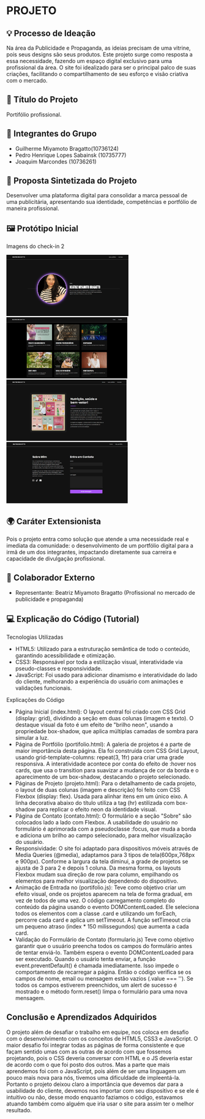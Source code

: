 # PROJETO

## 💡 Processo de Ideação
Na área da Publicidade e Propaganda, as ideias precisam de uma vitrine, pois seus designs são seus produtos. Este projeto surge como resposta a essa necessidade, fazendo um espaço digital exclusivo para uma profissional da área. O site foi idealizado para ser o principal palco de suas criações, facilitando o compartilhamento de seu esforço e visão criativa com o mercado.

## 📌 Título do Projeto
Portifólio profissional.

## 👥 Integrantes do Grupo
- Guilherme Miyamoto Bragatto(10736124)
- Pedro Henrique Lopes Sabainsk (10735777)
- Joaquim Marcondes (10736261)
  
## 📝 Proposta Sintetizada do Projeto 
Desenvolver uma plataforma digital para consolidar a marca pessoal de uma publicitária, apresentando sua identidade, competências e portfólio de maneira profissional.

## 🖼️ Protótipo Inicial
Imagens do check-in 2
<div align="left">
  <img src="./Imagens/imagem_home.png" height="160em" alt="Imagem home" />
  <img src="./Imagens/imagem_pagina_meuportifolio.png" height="160em" alt="Imagem meu portifólio" />
  <img src="./Imagens/imagem_umapagina_projeto.png" height="160em" alt="Imagem de uma página de produtos" />
  <img src="./Imagens/imagem_contato.png" height="160em" alt="Imagem página de entre em contato" />
</div>

## 🌍 Caráter Extensionista
Pois o projeto entra como solução que atende a uma necessidade real e imediata da comunidade: o desenvolvimento de um portfólio digital para a irmã de um dos integrantes, impactando diretamente sua carreira e capacidade de divulgação profissional.

## 🤝 Colaborador Externo  
- Representante: Beatriz Miyamoto Bragatto (Profissional no mercado de publicidade e propaganda)

## 💻 Explicação do Código (Tutorial)
Tecnologias Utilizadas
- HTML5: Utilizado para a estruturação semântica de todo o conteúdo, garantindo acessibilidade e otimização.
- CSS3: Responsável por toda a estilização visual, interatividade via pseudo-classes e responsividade.
- JavaScript: Foi usado para adicionar dinamismo e interatividade do lado do cliente, melhorando a experiência do usuário com animações e validações funcionais.

Explicações do Código
- Página Inicial (index.html): O layout central foi criado com CSS Grid (display: grid), dividindo a seção em duas colunas (imagem e texto). O destaque visual da foto é um efeito de "brilho neon", usando a propriedade box-shadow, que aplica múltiplas camadas de sombra para simular a luz.
- Página de Portfólio (portifolio.html): A galeria de projetos é a parte de maior importância desta página. Ela foi construída com CSS Grid Layout, usando grid-template-columns: repeat(3, 1fr) para criar uma grade responsiva. A interatividade acontece por conta do efeito de :hover nos cards, que usa o transition para suavizar a mudança de cor da borda e o aparecimento de um box-shadow, destacando o projeto selecionado.
- Páginas de Projeto (projeto.html): Para o detalhamento de cada projeto, o layout de duas colunas (imagem e descrição) foi feito com CSS Flexbox (display: flex). Usada para alinhar itens em um único eixo. A linha decorativa abaixo do título utiliza a tag (hr) estilizada com box-shadow para replicar o efeito neon da identidade visual.
- Página de Contato (contato.html): O formulário e a seção "Sobre" são colocados lado a lado com Flexbox. A usabilidade do usuário no formulário é aprimorada com a pseudoclasse :focus, que muda a borda e adiciona um brilho ao campo selecionado, para melhor visualização do usuário.
- Responsividade: O site foi adaptado para dispositivos móveis através de Media Queries (@media), adaptamos para 3 tipos de tela(600px,768px e 900px). Conforme a largura da tela diminui, a grade de projetos se ajusta de 3 para 2 e depois 1 coluna. Da mesma forma, os layouts Flexbox mudam sua direção de row para column, empilhando os elementos para melhor visualização dependendo do dispositivo.
- Animação de Entrada no (portifolio.js): Teve como objetivo criar um efeito visual, onde os projetos aparecem na tela de forma gradual, em vez de todos de uma vez. O código carregamento completo do conteúdo da página usando o evento DOMContentLoaded.
Ele seleciona todos os elementos com a classe .card e utilizando um forEach, percorre cada card e aplica um setTimeout. A função setTimeout cria um pequeno atraso (index * 150 milissegundos) que aumenta a cada card.
- Validação do Formulário de Contato (formulario.js) Teve como objetivo garantir que o usuário preencha todos os campos do formulário antes de tentar enviá-lo. Também espera o evento DOMContentLoaded para ser executado. Quando o usuário tenta enviar, a função event.preventDefault() é chamada imediatamente. Isso impede o comportamento de recarregar a página. Então o código verifica se os campos de nome, email ou mensagem estão vazios (.value === ''). Se todos os campos estiverem preenchidos, um alert de sucesso é mostrado e o método form.reset() limpa o formulário para uma nova mensagem.

## Conclusão e Aprendizados Adquiridos
O projeto além de desafiar o trabalho em equipe, nos coloca em desafio com o desenvolvimento com os conceitos de HTML5, CSS3 e JavaScript. O maior desafio foi integrar todas as páginas de forma consistente e que façam sentido umas com as outras de acordo com que fossemos projetando, pois o CSS deveria conversar com HTML e o JS deveria estar de acordo com o que foi posto dos outros. Mas a parte que mais aprendemos foi com o JavaScript, pois além de ser uma linguagem um pouco mais nova para nós, tivemos uma dificuldade de impleentá-la. Portanto o projeto deixou claro a importância que devemos dar para a usabilidade do cliente, devemos nos importar com seu dispositivo e se ele é intuitivo ou não, desse modo enquanto faziamos o código, estavamos atuando também como alguém que iria usar o site para assim ter o melhor resultado.
